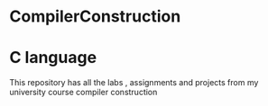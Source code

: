 # CompilerConstruction
# C language 
This repository has all the labs , assignments and projects from my university course compiler construction

